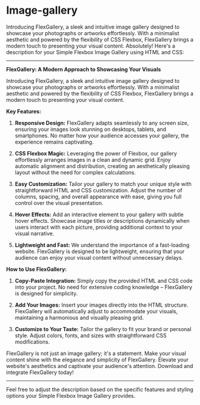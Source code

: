 # Image-gallery
Introducing FlexGallery, a sleek and intuitive image gallery designed to showcase your photographs or artworks effortlessly. With a minimalist aesthetic and powered by the flexibility of CSS Flexbox, FlexGallery brings a modern touch to presenting your visual content.
Absolutely! Here's a description for your Simple Flexbox Image Gallery using HTML and CSS:

---

**FlexGallery: A Modern Approach to Showcasing Your Visuals**

Introducing FlexGallery, a sleek and intuitive image gallery designed to showcase your photographs or artworks effortlessly. With a minimalist aesthetic and powered by the flexibility of CSS Flexbox, FlexGallery brings a modern touch to presenting your visual content.

**Key Features:**

1. **Responsive Design:** FlexGallery adapts seamlessly to any screen size, ensuring your images look stunning on desktops, tablets, and smartphones. No matter how your audience accesses your gallery, the experience remains captivating.

2. **CSS Flexbox Magic:** Leveraging the power of Flexbox, our gallery effortlessly arranges images in a clean and dynamic grid. Enjoy automatic alignment and distribution, creating an aesthetically pleasing layout without the need for complex calculations.

3. **Easy Customization:** Tailor your gallery to match your unique style with straightforward HTML and CSS customization. Adjust the number of columns, spacing, and overall appearance with ease, giving you full control over the visual presentation.

4. **Hover Effects:** Add an interactive element to your gallery with subtle hover effects. Showcase image titles or descriptions dynamically when users interact with each picture, providing additional context to your visual narrative.

5. **Lightweight and Fast:** We understand the importance of a fast-loading website. FlexGallery is designed to be lightweight, ensuring that your audience can enjoy your visual content without unnecessary delays.

**How to Use FlexGallery:**

1. **Copy-Paste Integration:** Simply copy the provided HTML and CSS code into your project. No need for extensive coding knowledge – FlexGallery is designed for simplicity.

2. **Add Your Images:** Insert your images directly into the HTML structure. FlexGallery will automatically adjust to accommodate your visuals, maintaining a harmonious and visually pleasing grid.

3. **Customize to Your Taste:** Tailor the gallery to fit your brand or personal style. Adjust colors, fonts, and sizes with straightforward CSS modifications.

FlexGallery is not just an image gallery; it's a statement. Make your visual content shine with the elegance and simplicity of FlexGallery. Elevate your website's aesthetics and captivate your audience's attention. Download and integrate FlexGallery today!

---

Feel free to adjust the description based on the specific features and styling options your Simple Flexbox Image Gallery provides.
